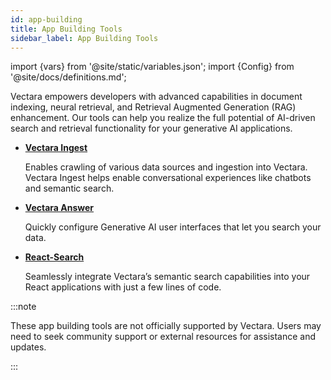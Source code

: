 ```yaml
---
id: app-building
title: App Building Tools
sidebar_label: App Building Tools
---
```


import {vars} from '@site/static/variables.json';
import {Config} from '@site/docs/definitions.md';

Vectara empowers developers with advanced capabilities in document indexing, 
neural retrieval, and Retrieval Augmented Generation (RAG) enhancement. Our 
tools can help you realize the full potential of AI-driven search and 
retrieval functionality for your generative AI applications.

* **[Vectara Ingest](/docs/build-apps/vectara-ingest)**
  
  Enables crawling of various data sources and ingestion into Vectara. Vectara 
  Ingest helps enable conversational experiences like chatbots and semantic search.
* **[Vectara Answer](/docs/build-apps/vectara-answer)**
  
  Quickly configure Generative AI user interfaces that let you search your 
  data.
* **[React-Search](/docs/build-apps/react-search)**
  
  Seamlessly integrate Vectara’s semantic search capabilities into your React 
  applications with just a few lines of code.


:::note

These app building tools are not officially supported by Vectara. Users may 
need to seek community support or external resources for assistance and updates.

:::
